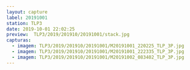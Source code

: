 ```yaml
---
layout: capture
label: 20191001
station: TLP3
date: 2019-10-01 22:02:25
preview:  TLP3/2019/201910/20191001/stack.jpg
capturas:
  - imagem: TLP3/2019/201910/20191001/M20191001_220225_TLP_3P.jpg
  - imagem: TLP3/2019/201910/20191001/M20191001_222335_TLP_3P.jpg
  - imagem: TLP3/2019/201910/20191001/M20191002_083402_TLP_3P.jpg
---
```

